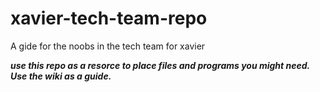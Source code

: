 # xavier-tech-team-repo
A gide for the noobs in the tech team for xavier

***use this repo as a resorce to place files and programs you might need. Use the wiki as a guide.***
